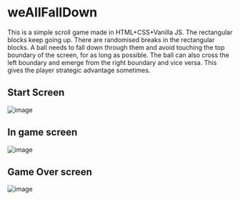 # weAllFallDown
This is a simple scroll game made in HTML+CSS+Vanilla JS. The rectangular blocks keep going up. There are randomised breaks in the rectangular blocks. A ball needs to fall down through them and avoid touching the top boundary of the screen, for as long as possible. The ball can also cross the left boundary and emerge from the right boundary and vice versa. This gives the player strategic advantage sometimes.
## Start Screen
![image](https://user-images.githubusercontent.com/79614977/189538562-003cf9b8-aec4-4507-8045-2dee2fa4dfc5.png)
## In game screen
![image](https://user-images.githubusercontent.com/79614977/189538628-0043fd5a-4702-4ab4-8cb9-624f42c6fba9.png)
## Game Over screen
![image](https://user-images.githubusercontent.com/79614977/189538658-b5f9a41e-d940-4252-81f4-8639b6de423a.png)
